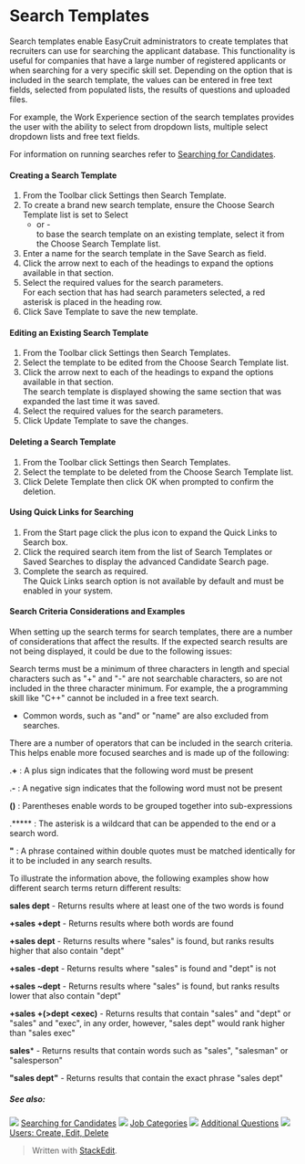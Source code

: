 # Search Templates

Search templates enable EasyCruit administrators to create templates that recruiters can use for searching the applicant database. This functionality is useful for companies that have a large number of registered applicants or when searching for a very specific skill set. Depending on the option that is included in the search template, the values can be entered in free text fields, selected from populated lists, the results of questions and uploaded files.

For example, the  Work Experience  section of the search templates provides the user with the ability to select from dropdown lists, multiple select dropdown lists and free text fields.

For information on running searches refer to  [Searching for Candidates](../getting-started/searching_for_candidates.htm).

#### Creating a Search Template

1.  From the  Toolbar  click  Settings  then  Search Template.
2.  To create a brand new search template, ensure the  Choose Search Template  list is set to  Select  
    - or -  
    to base the search template on an existing template, select it from the  Choose Search Template  list.
3.  Enter a name for the search template in the  Save Search as  field.
4.  Click the arrow next to each of the headings to expand the options available in that section.
5.  Select the required values for the search parameters.  
    For each section that has had search parameters selected, a red asterisk is placed in the heading row.
6.  Click  Save Template  to save the new template.

#### Editing an Existing Search Template

1.  From the  Toolbar  click  Settings  then  Search Templates.
2.  Select the template to be edited from the  Choose Search Template  list.
3.  Click the arrow next to each of the headings to expand the options available in that section.  
    The search template is displayed showing the same section that was expanded the last time it was saved.
4.  Select the required values for the search parameters.
5.  Click  Update Template  to save the changes.

#### Deleting a Search Template

1.  From the  Toolbar  click  Settings  then  Search Templates.
2.  Select the template to be deleted from the  Choose Search Template  list.
3.  Click  Delete Template  then click  OK  when prompted to confirm the deletion.

#### Using Quick Links for Searching

1.  From the  Start  page click the plus icon to expand the  Quick Links to Search  box.
2.  Click the required search item from the list of  Search Templates  or  Saved Searches  to display the advanced  Candidate Search  page.
3.  Complete the search as required.  
    The Quick Links search option is not available by default and must be enabled in your system.

#### Search Criteria Considerations and Examples

When setting up the search terms for search templates, there are a number of considerations that affect the results. If the expected search results are not being displayed, it could be due to the following issues:

Search terms must be a minimum of three characters in length and special characters such as "+" and "-" are not searchable characters, so are not included in the three character minimum. For example, the a programming skill like "C++" cannot be included in a free text search.

-   Common words, such as "and" or "name" are also excluded from searches.

There are a number of operators that can be included in the search criteria. This helps enable more focused searches and is made up of the following:

.**+** : A plus sign indicates that the following word must be present

.**-** : A negative sign indicates that the following word must not be present

**()** : Parentheses enable words to be grouped together into sub-expressions

.***** : The asterisk is a wildcard that can be appended to the end or a search word.

**"** : A phrase contained within double quotes must be matched identically for it to be included in any search results.

To illustrate the information above, the following examples show how different search terms return different results:

**sales dept** - Returns results where at least one of the two words is found

**+sales +dept** - Returns results where both words are found

**+sales dept** - Returns results where "sales" is found, but ranks results higher that also contain "dept"

**+sales -dept** - Returns results where "sales" is found and "dept" is not

**+sales ~dept** - Returns results where "sales" is found, but ranks results lower that also contain "dept"

**+sales +(>dept <exec)** - Returns results that contain "sales" and "dept" or "sales" and "exec", in any order, however, "sales dept" would rank higher than "sales exec"

**sales*** - Returns results that contain words such as "sales", "salesman" or "salesperson"

**"sales dept"** - Returns results that contain the exact phrase "sales dept"

##### See also:

![](../Resources/Images/icon-document-link.png) [Searching for Candidates](searching_for_candidates.htm)
![](../Resources/Images/icon-document-link.png) [Job Categories](job_categories.htm)
![](../Resources/Images/icon-document-link.png) [Additional Questions](additional_questions.htm)
![](../Resources/Images/icon-document-link.png) [Users: Create, Edit, Delete](users_create_edit_delete.htm)


> Written with [StackEdit](https://stackedit.io/).
<!--stackedit_data:
eyJoaXN0b3J5IjpbMTE5NTI3Njk0MF19
-->